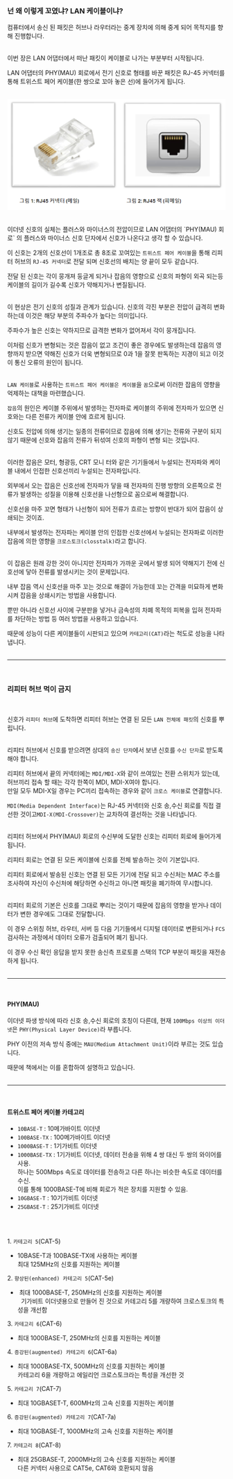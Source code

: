 ### **넌 왜 이렇게 꼬였냐? LAN 케이블이냐?**

컴퓨터에서 송신 된 패킷은 허브나 라우터라는 중계 장치에 의해 중계 되어 목적지를 향해 진행합니다.<br/><br/>

이번 장은 LAN 어댑터에서 떠난 패킷이 케이블로 나가는 부분부터 시작됩니다.<br/>

LAN 어댑터의 PHY(MAU) 회로에서 전기 신호로 형태를 바꾼 패킷은 RJ-45 커넥터를 통해 트위스트 페어 케이블(한 쌍으로 꼬아 놓은 선)에 들어가게 됩니다.<br/>
<br/>

![](./img/rj_connector.png)

<br/>
이더넷 신호의 실체는 플러스와 마이너스의 전압이므로 LAN 어댑터의 `PHY(MAU) 회로` 의 플러스와 마이너스 신호 단자에서 신호가 나온다고 생각 할 수 있습니다.<br/>

이 신호는 2개의 신호선이 1개조로 총 8조로 꼬여있는 `트위스트 페어 케이블`을 통해 리피터 허브의 `RJ-45 커넥터`로 전달 되며 신호선의 배치는 양 끝이 모두 같습니다.<br/>

전달 된 신호는 각이 뭉개져 둥글게 되거나 잡음의 영향으로 신호의 파형이 외곡 되는등 케이블의 길이가 길수록 신호가 약해지거나 변질됩니다.<br/>
<br/>

이 현상은 전기 신호의 성질과 관계가 있습니다. 신호의 각진 부분은 전압이 급격히 변화하는데 이것은 해당 부분의 주파수가 높다는 의미입니다.<br/>

주파수가 높은 신호는 약하지므로 급격한 변화가 없어져서 각이 뭉개집니다.
<br/>

이처럼 신호가 변형되는 것은 잡음이 없고 조건이 좋은 경우에도 발생하는데 잡음의 영향까지 받으면 약해진 신호가 더욱 변형되므로 0과 1을 잘못 판독하는 지경이 되고 이것이 통신 오류의 원인이 됩니다.<br/>
<br/>

`LAN 케이블`로 사용하는 `트위스트 페어 케이블은 케이블`을 `꼼`으로써 이러한 잡음의 영향을 억제하는 대책을 마련했습니다.<br/>

`잡음`의 원인은 케이블 주위에서 발생하는 전자파로 케이블의 주위에 전자파가 있으면 신호와는 다른 전류가 케이블 안에 흐르게 됩니다.<br/>

신호도 전압에 의해 생기는 일종의 전류이므로 잡음에 의해 생기는 전류와 구분이 되지 않기 때문에 신호와 잡음의 전류가 뒤섞여 신호의 파형이 변형 되는 것입니다.<br/>
<br/>

이러한 잡음은 모터, 형광등, CRT 모니 터와 같은 기기들에서 누설되는 전자파와 케이블 내에서 인접한 신호선끼리 누설되는 전자파입니다.<br/>

외부에서 오는 잡음은 신호선에 전자파가 닿을 때 전자파의 진행 방향의 오른쪽으로 전류가 발생하는 성질을 이용해 신호선을 나선형으로 꼼으로써 해결합니다.<br/>

신호선을 마주 꼬면 형태가 나선형이 되어 전류가 흐르는 방향이 반대가 되어 잡음이 상쇄되는 것이죠.<br/>

내부에서 발생하는 전자파는 케이블 안의 인접한 신호선에서 누설되는 전자파로 이러한 잡음에 의한 영향을 `크로스토크(closstalk)`라고 합니다.<br/>
<br/>

이 잡음은 원래 강한 것이 아니지만 전자파가 가까운 곳에서 발생 되어 약해지기 전에 신호선에 닿아 전류를 발생시키는 것이 문제입니다.<br/>

내부 잡음 역시 신호선을 마주 꼬는 것으로 해결이 가능한데 꼬는 간격을 미묘하게 변화시켜 잡음을 상쇄시키는 방법을 사용합니다.<br/>

뿐만 아니라 신호선 사이에 구분판을 넣거나 금속성의 차폐 목적의 피복을 입혀 전자파를 차단하는 방법 등 여러 방법을 사용하고 있습니다.<br/>

때문에 성능이 다른 케이블들이 시판되고 있으며 `카테고리(CAT)`라는 척도로 성능을 나타냅니다.<br/>
<br/>

---
<br/>

### **리피터 허브 먹이 금지**
<br/>

신호가 `리피터 허브`에 도착하면 리피터 허브는 연결 된 모든 `LAN 전체에 패킷`의 신호를 뿌립니다.<br/><br/>

리피터 허브에서 신호를 받으려면 상대의 `송신 단자`에서 보낸 신호를 `수신 단자`로 받도록 해야 합니다.<br/>

리피터 허브에서 끝의 커넥터에는 `MDI/MDI-X`와 같이 쓰여있는 전환 스위치가 있는데, 허브끼리 접속 할 때는 각각 한쪽이 MDI, MDI-X여야 합니다. <br/>
만일 모두 MDI-X일 경우는 PC끼리 접속하는 경우와 같이 `크로스 케이블`로 연결합니다.<br/>

`MDI(Media Dependent Interface)`는 RJ-45 커넥터와 신호 송,수신 회로를 직접 결선한 것이고`MDI-X(MDI-Crossover)`는 교차하여 결선하는 것을 나타냅니다.<br/>
<br/>

리피터 허브에서 PHY(MAU) 회로의 수신부에 도달한 신호는 리피터 회로에 들어가게 됩니다.<br/>

리피터 회로는 연결 된 모든 케이블에 신호를 전체 발송하는 것이 기본입니다.<br/>

리피터 회로에서 발송된 신호는 연결 된 모든 기기에 전달 되고 수신처는 MAC 주소를 조사하여 자신이 수신처에 해당하면 수신하고 아니면 패킷을 폐기하여 무시합니다.<br/>
<br/>

리피터 회로의 기본은 신호를 그대로 뿌리는 것이기 때문에 잡음의 영향을 받거나 데이터가 변한 경우에도 그대로 전달합니다.<br/>

이 경우 스위칭 허브, 라우터, 서버 등 다음 기기들에서 디지털 데이터로 변환되거나 `FCS` 검사하는 과정에서 데이터 오류가 검출되어 폐기 됩니다.<br/>

이 경우 수신 확인 응답을 받지 못한 송신측 프로토콜 스택의 TCP 부분이 패킷을 재전송하게 됩니다.<br/>
<br/>

---
<br/>

#### **PHY(MAU)**

이더넷 파생 방식에 따라 신호 송,수신 회로의 호칭이 다른데, 현재 `100Mbps 이상의 이더넷`은 `PHY(Physical Layer Device)`라 부릅니다.<br/>

PHY 이전의 저속 방식 중에는 `MAU(Medium Attachment Unit)`이라 부르는 것도 있습니다.<br/>

때문에 책에서는 이를 혼합하여 설명하고 있습니다.<br/>
<br/>

---
<br/>

#### **트위스트 페어 케이블 카테고리**

-   `10BASE-T` : 10메가바이트 이더넷
-   `100BASE-TX` : 100메가바이트 이더넷
-   `1000BASE-T` : 1기가비트 이더넷
-   `1000BASE-TX` : 1기가비트 이더넷, 데이터 전송을 위해 4 쌍 대신 두 쌍의 와이어를 사용.  
    하나는 500Mbps 속도로 데이터를 전송하고 다른 하나는 비슷한 속도로 데이터를 수신.  
    이를 통해 1000BASE-T에 비해 회로가 적은 장치를 지원할 수 있음.
-   `10GBASE-T` : 10기가비트 이더넷
-   `25GBASE-T` : 25기가비트 이더넷
<br/>
<br/>

1\. `카테고리 5`(CAT-5)

-   10BASE-T과 100BASE-TX에 사용하는 케이블  
    최대 125MHz의 신호를 지원하는 케이블

2\. `향상된(enhanced) 카테고리 5`(CAT-5e)

-    최대 1000BASE-T, 250MHz의 신호를 지원하는 케이블  
      기가비트 이더넷용으로 만들어 진 것으로 카테고리 5를 개량하여 크로스토크의 특성을 개선함

3\. `카테고리 6`(CAT-6)

-   최대 1000BASE-T, 250MHz의 신호를 지원하는 케이블

4\. `증강된(augmented) 카테고리 6`(CAT-6a)

-   최대 1000BASE-TX, 500MHz의 신호를 지원하는 케이블  
    카테고리 6을 개량하고 에일리언 크로스토크라는 특성을 개선한 것

5\. `카테고리 7`(CAT-7)

-   최대 10GBASET-T, 600MHz의 고속 신호를 지원하는 케이블

6\. `증강된(augmented) 카테고리 7`(CAT-7a)

-   최대 10GBASE-T, 1000MHz의 고속 신호를 지원하는 케이블

7\. `카테고리 8`(CAT-8)

-   최대 25GBASE-T, 2000MHz의 고속 신호를 지원하는 케이블  
    다른 커넥터 사용으로 CAT5e, CAT6와 호환되지 않음
